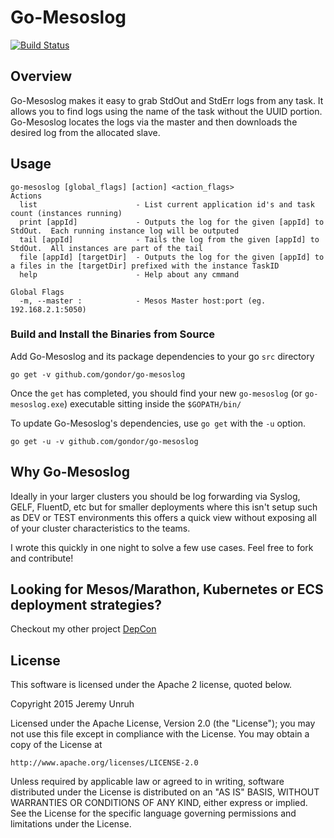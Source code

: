 # Go-Mesoslog

[![Build Status](https://travis-ci.org/gondor/go-mesoslog.svg)](https://travis-ci.org/gondor/go-mesoslog)

## Overview

Go-Mesoslog makes it easy to grab StdOut and StdErr logs from any task.  It allows you to find logs using the name of the task without the UUID portion.  Go-Mesoslog locates the logs via the master and then downloads the desired log from the allocated slave.

## Usage

```
go-mesoslog [global_flags] [action] <action_flags>
Actions
  list                      - List current application id's and task count (instances running)
  print [appId]             - Outputs the log for the given [appId] to StdOut.  Each running instance log will be outputed
  tail [appId]              - Tails the log from the given [appId] to StdOut.  All instances are part of the tail
  file [appId] [targetDir]  - Outputs the log for the given [appId] to a files in the [targetDir] prefixed with the instance TaskID
  help                      - Help about any cmmand

Global Flags
  -m, --master :            - Mesos Master host:port (eg. 192.168.2.1:5050)
```

### Build and Install the Binaries from Source

Add Go-Mesoslog and its package dependencies to your go `src` directory

    go get -v github.com/gondor/go-mesoslog

Once the `get` has completed, you should find your new `go-mesoslog` (or `go-mesoslog.exe`) executable sitting inside the `$GOPATH/bin/`

To update Go-Mesoslog's dependencies, use `go get` with the `-u` option.

    go get -u -v github.com/gondor/go-mesoslog

## Why Go-Mesoslog

Ideally in your larger clusters you should be log forwarding via Syslog, GELF, FluentD, etc but for smaller deployments where this isn't setup such as DEV or TEST environments this offers a quick view without exposing all of your cluster characteristics to the teams.

I wrote this quickly in one night to solve a few use cases.  Feel free to fork and contribute!

## Looking for Mesos/Marathon, Kubernetes or ECS deployment strategies?

Checkout my other project [DepCon](https://github.com/gondor/depcon)

## License

This software is licensed under the Apache 2 license, quoted below.

Copyright 2015 Jeremy Unruh

Licensed under the Apache License, Version 2.0 (the "License"); you may not
use this file except in compliance with the License. You may obtain a copy of
the License at

    http://www.apache.org/licenses/LICENSE-2.0

Unless required by applicable law or agreed to in writing, software
distributed under the License is distributed on an "AS IS" BASIS, WITHOUT
WARRANTIES OR CONDITIONS OF ANY KIND, either express or implied. See the
License for the specific language governing permissions and limitations under
the License.